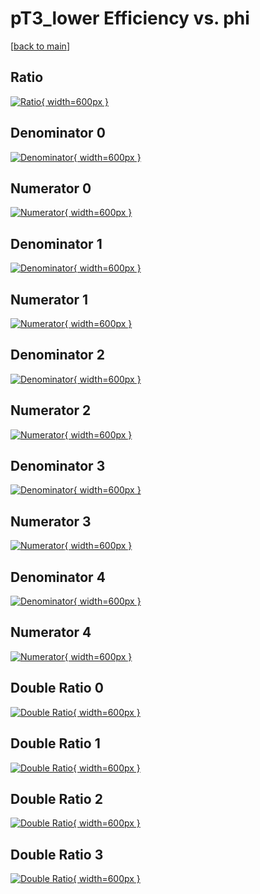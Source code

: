 # pT3_lower Efficiency vs. phi

[[back to main](./)]



## Ratio

[![Ratio](../mtv/var/pT3_lower_base_11_-1_eff_phi.png){ width=600px }](../mtv/var/pT3_lower_base_11_-1_eff_phi.pdf)

## Denominator 0

[![Denominator](../mtv/den/pT3_lower_base_11_-1_eff_phi_den0.png){ width=600px }](../mtv/den/pT3_lower_base_11_-1_eff_phi_den0.pdf)

## Numerator 0

[![Numerator](../mtv/num/pT3_lower_base_11_-1_eff_phi_num0.png){ width=600px }](../mtv/num/pT3_lower_base_11_-1_eff_phi_num0.pdf)

## Denominator 1

[![Denominator](../mtv/den/pT3_lower_base_11_-1_eff_phi_den1.png){ width=600px }](../mtv/den/pT3_lower_base_11_-1_eff_phi_den1.pdf)

## Numerator 1

[![Numerator](../mtv/num/pT3_lower_base_11_-1_eff_phi_num1.png){ width=600px }](../mtv/num/pT3_lower_base_11_-1_eff_phi_num1.pdf)

## Denominator 2

[![Denominator](../mtv/den/pT3_lower_base_11_-1_eff_phi_den2.png){ width=600px }](../mtv/den/pT3_lower_base_11_-1_eff_phi_den2.pdf)

## Numerator 2

[![Numerator](../mtv/num/pT3_lower_base_11_-1_eff_phi_num2.png){ width=600px }](../mtv/num/pT3_lower_base_11_-1_eff_phi_num2.pdf)

## Denominator 3

[![Denominator](../mtv/den/pT3_lower_base_11_-1_eff_phi_den3.png){ width=600px }](../mtv/den/pT3_lower_base_11_-1_eff_phi_den3.pdf)

## Numerator 3

[![Numerator](../mtv/num/pT3_lower_base_11_-1_eff_phi_num3.png){ width=600px }](../mtv/num/pT3_lower_base_11_-1_eff_phi_num3.pdf)

## Denominator 4

[![Denominator](../mtv/den/pT3_lower_base_11_-1_eff_phi_den4.png){ width=600px }](../mtv/den/pT3_lower_base_11_-1_eff_phi_den4.pdf)

## Numerator 4

[![Numerator](../mtv/num/pT3_lower_base_11_-1_eff_phi_num4.png){ width=600px }](../mtv/num/pT3_lower_base_11_-1_eff_phi_num4.pdf)

## Double Ratio 0

[![Double Ratio](../mtv/ratio/pT3_lower_base_11_-1_eff_phi_ratio0.png){ width=600px }](../mtv/ratio/pT3_lower_base_11_-1_eff_phi_ratio0.pdf)

## Double Ratio 1

[![Double Ratio](../mtv/ratio/pT3_lower_base_11_-1_eff_phi_ratio1.png){ width=600px }](../mtv/ratio/pT3_lower_base_11_-1_eff_phi_ratio1.pdf)

## Double Ratio 2

[![Double Ratio](../mtv/ratio/pT3_lower_base_11_-1_eff_phi_ratio2.png){ width=600px }](../mtv/ratio/pT3_lower_base_11_-1_eff_phi_ratio2.pdf)

## Double Ratio 3

[![Double Ratio](../mtv/ratio/pT3_lower_base_11_-1_eff_phi_ratio3.png){ width=600px }](../mtv/ratio/pT3_lower_base_11_-1_eff_phi_ratio3.pdf)

